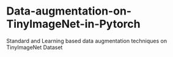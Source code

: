 # Data-augmentation-on-TinyImageNet-in-Pytorch
Standard and Learning based data augmentation techniques on TinyImageNet Dataset
